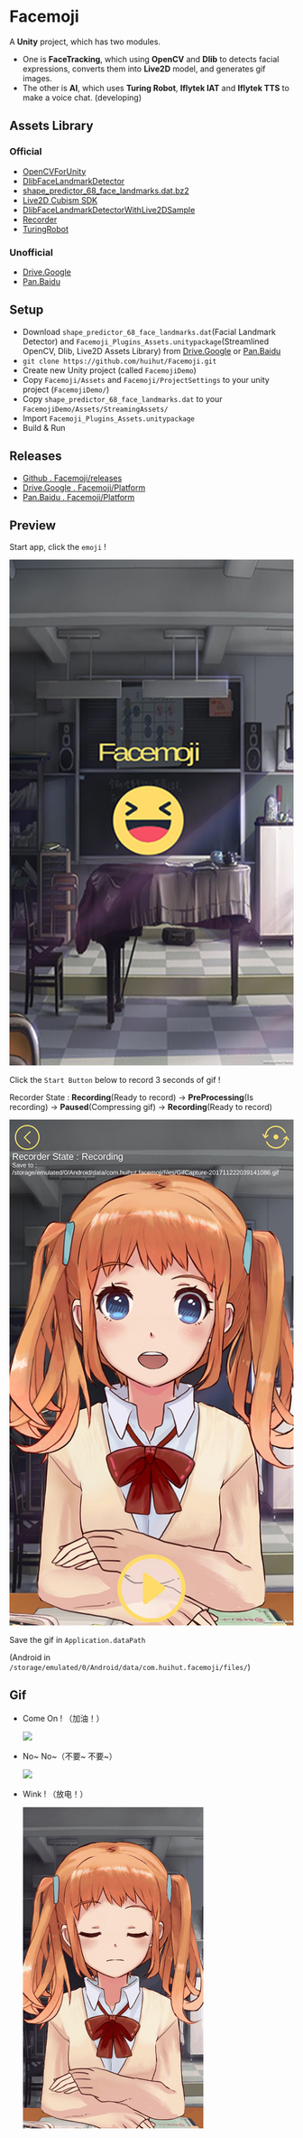 # Facemoji

A **Unity** project, which has two modules. 
* One is **FaceTracking**, which using **OpenCV** and **Dlib** to detects facial expressions, converts them into **Live2D** model, and generates gif images. 
* The other is **AI**, which uses **Turing Robot**, **Iflytek IAT** and **Iflytek TTS** to make a voice chat. (developing)

## Assets Library

### Official

* [OpenCVForUnity](https://enoxsoftware.com/opencvforunity/)
* [DlibFaceLandmarkDetector](https://enoxsoftware.com/dlibfacelandmarkdetector/)
* [shape_predictor_68_face_landmarks.dat.bz2](http://dlib.net/files/shape_predictor_68_face_landmarks.dat.bz2)
* [Live2D Cubism SDK](http://sites.cybernoids.jp/cubism-sdk2_e/unity_2-1)
* [DlibFaceLandmarkDetectorWithLive2DSample](https://github.com/utibenkei/DlibFaceLandmarkDetectorWithLive2DSample)
* [Recorder](https://github.com/Chman/Moments)
* [TuringRobot](https://github.com/huihut/TuringRobot)

### Unofficial

* [Drive.Google](https://drive.google.com/open?id=1ofJMFIdzXCdYYO3qO5hvrTQPJUumgSY-)
* [Pan.Baidu](http://pan.baidu.com/s/1eSnKtoQ)

## Setup

* Download `shape_predictor_68_face_landmarks.dat`(Facial Landmark Detector) and `Facemoji_Plugins_Assets.unitypackage`(Streamlined OpenCV, Dlib, Live2D Assets Library) from [Drive.Google](https://drive.google.com/open?id=1ofJMFIdzXCdYYO3qO5hvrTQPJUumgSY-) or [Pan.Baidu](http://pan.baidu.com/s/1eSnKtoQ)
* `git clone https://github.com/huihut/Facemoji.git`
* Create new Unity project (called `FacemojiDemo`)
* Copy `Facemoji/Assets` and `Facemoji/ProjectSettings` to your unity project (`FacemojiDemo/`)
* Copy `shape_predictor_68_face_landmarks.dat` to your `FacemojiDemo/Assets/StreamingAssets/`
* Import `Facemoji_Plugins_Assets.unitypackage`
* Build & Run

## Releases

* [Github . Facemoji/releases](https://github.com/huihut/Facemoji/releases)
* [Drive.Google . Facemoji/Platform](https://drive.google.com/open?id=1ofJMFIdzXCdYYO3qO5hvrTQPJUumgSY-)
* [Pan.Baidu . Facemoji/Platform](http://pan.baidu.com/s/1eSnKtoQ)

## Preview

Start app, click the `emoji` !

![](Images/Capture_Facemoji.jpg)

Click the `Start Button` below to record 3 seconds of gif !

Recorder State : **Recording**(Ready to record) -> **PreProcessing**(Is recording) -> **Paused**(Compressing gif) -> **Recording**(Ready to record)

![](Images/Capture_CamTexture.jpg)

Save the gif in `Application.dataPath`

(Android in `/storage/emulated/0/Android/data/com.huihut.facemoji/files/`)

## Gif

* Come On ! （加油！）
    
    ![](Images/GifCapture-ComeOn.gif)

* No~ No~（不要~ 不要~）
    
    ![](Images/GifCapture-NoNo.gif)

* Wink ! （放电！）
    
    ![](Images/GifCapture-Spark.gif)